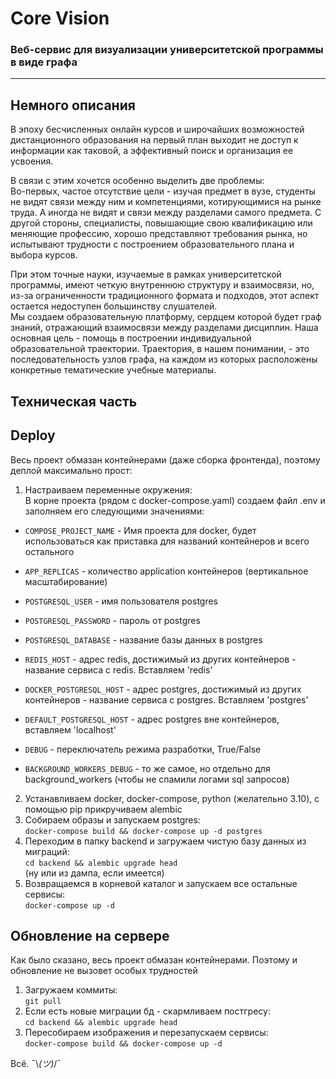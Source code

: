 # Core Vision

### Веб-сервис для визуализации университетской программы в виде графа

---

## Немного описания
В эпоху бесчисленных онлайн курсов и широчайших возможностей дистанционного образования
на первый план выходит не доступ к информации как таковой, а эффективный поиск и организация ее усвоения.

В связи с этим хочется особенно выделить две проблемы:  
Во-первых, частое отсутствие цели - изучая предмет в вузе, студенты не видят связи между ним и компетенциями,
котирующимися на рынке труда. А иногда не видят и связи между разделами самого предмета.
С другой стороны, специалисты, повышающие свою квалификацию или меняющие профессию,
хорошо представляют требования рынка, но испытывают трудности с построением образовательного плана и выбора курсов.

При этом точные науки, изучаемые в рамках университетской программы, имеют четкую внутреннюю структуру и взаимосвязи,
но, из-за ограниченности традиционного формата и подходов, этот аспект остается недоступен большинству слушателей.  
Мы создаем образовательную платформу, сердцем которой будет граф знаний, отражающий взаимосвязи между разделами дисциплин.
Наша основная цель - помощь в построении индивидуальной образовательной траектории. Траектория, в нашем понимании, - 
это последовательность узлов графа, на каждом из которых расположены конкретные тематические учебные материалы.


## Техническая часть

## Deploy

Весь проект обмазан контейнерами (даже сборка фронтенда), поэтому деплой максимально прост:

1. Настраиваем переменные окружения:  
  В корне проекта (рядом с docker-compose.yaml) создаем файл .env и заполняем его следующими значениями:
  * `COMPOSE_PROJECT_NAME` - Имя проекта для docker, будет использоваться 
     как приставка для названий контейнеров и всего остального
  * `APP_REPLICAS` - количество application контейнеров (вертикальное масштабирование)

  * `POSTGRESQL_USER` - имя пользователя postgres
  * `POSTGRESQL_PASSWORD` - пароль от postgres
  * `POSTGRESQL_DATABASE` - название базы данных в postgres

  * `REDIS_HOST` - адрес redis, достижимый из других контейнеров -
  название сервиса с redis. Вставляем 'redis'
  * `DOCKER_POSTGRESQL_HOST` - адрес postgres, достижимый из других контейнеров -
  название сервиса с postgres. Вставляем 'postgres'
  * `DEFAULT_POSTGRESQL_HOST` - адрес postgres вне контейнеров, вставляем 'localhost'
  * `DEBUG` - переключатель режима разработки, True/False
  * `BACKGROUND_WORKERS_DEBUG` - то же самое, но отдельно для background_workers
(чтобы не спамили логами sql запросов)

2. Устанавливаем docker, docker-compose, python (желательно 3.10), с помощью pip прикручиваем alembic
3. Собираем образы и запускаем postgres:  
`docker-compose build && docker-compose up -d postgres`
4. Переходим в папку backend и загружаем чистую базу данных из миграций:  
`cd backend && alembic upgrade head`  
(ну или из дампа, если имеется)
5. Возвращаемся в корневой каталог и запускаем все остальные сервисы:  
`docker-compose up -d`

## Обновление на сервере

Как было сказано, весь проект обмазан контейнерами.
Поэтому и обновление не вызовет особых трудностей

1. Загружаем коммиты:  
`git pull`  
2. Если есть новые миграции бд - скармливаем постгресу:  
`cd backend && alembic upgrade head`  
3. Пересобираем изображения и перезапускаем сервисы:  
`docker-compose build && docker-compose up -d`  

Всё. ¯\\_(ツ)_/¯